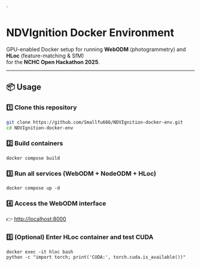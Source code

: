 
`
# NDVIgnition Docker Environment

GPU-enabled Docker setup for running **WebODM** (photogrammetry) and **HLoc** (feature-matching & SfM)  
for the **NCHC Open Hackathon 2025**.

---

## 📦 Usage

### 1️⃣ Clone this repository
```bash
git clone https://github.com/Smallfu666/NDVIgnition-docker-env.git
cd NDVIgnition-docker-env
```

### 2️⃣ Build containers

```
docker compose build
```

### 3️⃣ Run all services (WebODM + NodeODM + HLoc)

```
docker compose up -d
```

### 4️⃣ Access the WebODM interface

👉 [http://localhost:8000](http://localhost:8000/)

### 5️⃣ (Optional) Enter HLoc container and test CUDA

```
docker exec -it hloc bash
python -c "import torch; print('CUDA:', torch.cuda.is_available())"
```


